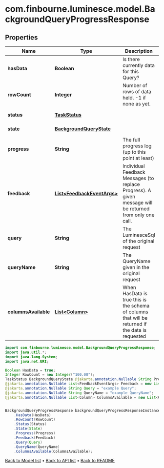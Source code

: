 # com.finbourne.luminesce.model.BackgroundQueryProgressResponse

## Properties

Name | Type | Description | Notes
------------ | ------------- | ------------- | -------------
**hasData** | **Boolean** | Is there currently data for this Query? | [optional] [default to Boolean]
**rowCount** | **Integer** | Number of rows of data held. -1 if none as yet. | [optional] [default to Integer]
**status** | [**TaskStatus**](TaskStatus.md) |  | [optional] [default to TaskStatus]
**state** | [**BackgroundQueryState**](BackgroundQueryState.md) |  | [optional] [default to BackgroundQueryState]
**progress** | **String** | The full progress log (up to this point at least) | [optional] [default to String]
**feedback** | [**List&lt;FeedbackEventArgs&gt;**](FeedbackEventArgs.md) | Individual Feedback Messages (to replace Progress). A given message will be returned from only one call. | [optional] [default to List<FeedbackEventArgs>]
**query** | **String** | The LuminesceSql of the original request | [optional] [default to String]
**queryName** | **String** | The QueryName given in the original request | [optional] [default to String]
**columnsAvailable** | [**List&lt;Column&gt;**](Column.md) | When HasData is true this is the schema of columns that will be returned if the data is requested | [optional] [default to List<Column>]

```java
import com.finbourne.luminesce.model.BackgroundQueryProgressResponse;
import java.util.*;
import java.lang.System;
import java.net.URI;

Boolean HasData = true;
Integer RowCount = new Integer("100.00");
TaskStatus BackgroundQueryState @jakarta.annotation.Nullable String Progress = "example Progress";
@jakarta.annotation.Nullable List<FeedbackEventArgs> Feedback = new List<FeedbackEventArgs>();
@jakarta.annotation.Nullable String Query = "example Query";
@jakarta.annotation.Nullable String QueryName = "example QueryName";
@jakarta.annotation.Nullable List<Column> ColumnsAvailable = new List<Column>();


BackgroundQueryProgressResponse backgroundQueryProgressResponseInstance = new BackgroundQueryProgressResponse()
    .HasData(HasData)
    .RowCount(RowCount)
    .Status(Status)
    .State(State)
    .Progress(Progress)
    .Feedback(Feedback)
    .Query(Query)
    .QueryName(QueryName)
    .ColumnsAvailable(ColumnsAvailable);
```


[Back to Model list](../README.md#documentation-for-models) &#8226; [Back to API list](../README.md#documentation-for-api-endpoints) &#8226; [Back to README](../README.md)
